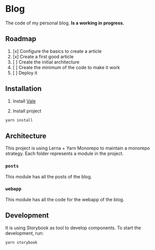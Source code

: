 # Blog

The code of my personal blog. **Is a working in progress.**

## Roadmap

1. [x] Configure the basics to create a article
2. [x] Create a first good article
3. [ ] Create the initial architecture
4. [ ] Create the minimum of the code to make it work
5. [ ] Deploy it

## Installation

1. Install [Vale](https://docs.errata.ai/vale/install)

2. Install project
```bash
yarn install
```

## Architecture

This project is using Lerna + Yarn Monorepo to maintain a monorepo strategy.
Each folder represents a module in the project. 

### `posts`
This module has all the posts of the blog.

### `webapp`
This module has all the code for the webapp of the blog.


## Development
It is using Storybook as tool to develop components. To start the development, run:

```bash
yarn storybook
```